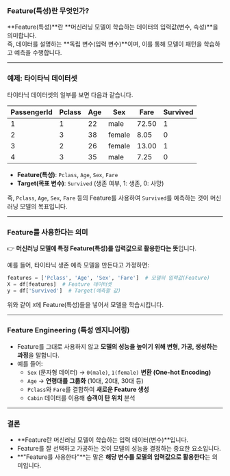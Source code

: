 ### **Feature(특성)란 무엇인가?**
**Feature(특성)**란 **머신러닝 모델이 학습하는 데이터의 입력값(변수, 속성)**을 의미합니다.  
즉, 데이터를 설명하는 **독립 변수(입력 변수)**이며, 이를 통해 모델이 패턴을 학습하고 예측을 수행합니다.

---

### **예제: 타이타닉 데이터셋**
타이타닉 데이터셋의 일부를 보면 다음과 같습니다.

| PassengerId | Pclass | Age | Sex  | Fare  | Survived |
|------------|--------|-----|------|-------|----------|
| 1          | 1      | 22  | male | 72.50 | 1        |
| 2          | 3      | 38  | female | 8.05 | 0        |
| 3          | 2      | 26  | female | 13.00 | 1        |
| 4          | 3      | 35  | male | 7.25 | 0        |

- **Feature(특성)**: `Pclass`, `Age`, `Sex`, `Fare`
- **Target(목표 변수)**: `Survived` (생존 여부, 1: 생존, 0: 사망)

즉, `Pclass`, `Age`, `Sex`, `Fare` 등의 Feature를 사용하여 `Survived`를 예측하는 것이 머신러닝 모델의 목표입니다.

---

### **Feature를 사용한다는 의미**
👉 **머신러닝 모델에 특정 Feature(특성)를 입력값으로 활용한다는 뜻**입니다.

예를 들어, 타이타닉 생존 예측 모델을 만든다고 가정하면:

```python
features = ['Pclass', 'Age', 'Sex', 'Fare']  # 모델의 입력값(Feature)
X = df[features]  # Feature 데이터셋
y = df['Survived']  # Target(예측할 값)
```

위와 같이 `X`에 Feature(특성)들을 넣어서 모델을 학습시킵니다.

---

### **Feature Engineering (특성 엔지니어링)**
- Feature를 그대로 사용하지 않고 **모델의 성능을 높이기 위해 변형, 가공, 생성하는 과정**을 말합니다.
- 예를 들어:
  - `Sex` (문자형 데이터) → `0(male)`, `1(female)` **변환 (One-hot Encoding)**
  - `Age` → **연령대를 그룹화** (10대, 20대, 30대 등)
  - `Pclass`와 `Fare`를 결합하여 **새로운 Feature 생성**
  - `Cabin` 데이터를 이용해 **승객이 탄 위치** 분석

---

### **결론**
- **Feature란 머신러닝 모델이 학습하는 입력 데이터(변수)**입니다.
- Feature를 잘 선택하고 가공하는 것이 모델의 성능을 결정하는 중요한 요소입니다.
- **"Feature를 사용한다"**는 말은 **해당 변수를 모델의 입력값으로 활용한다**는 의미입니다.
